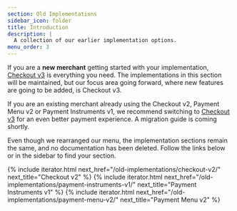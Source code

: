```yaml
---
section: Old Implementations
sidebar_icon: folder
title: Introduction
description: |
  A collection of our earlier implementation options.
menu_order: 3
---
```


If you are a **new merchant** getting started with your implementation,
[Checkout v3][payments-only] is everything you need. The implementations in this
section will be maintained, but our focus area going forward, where new features
are going to be added, is Checkout v3.

If you are an existing merchant already using the Checkout v2, Payment Menu v2
or Payment Instruments v1, we recommend switching to
[Checkout v3][payments-only] for an even better payment experience. A migration
guide is coming shortly.

Even though we rearranged our menu, the implementation sections remain the same,
and no documentation has been deleted. Follow the links below or in the sidebar
to find your section.

{% include iterator.html next_href="/old-implementations/checkout-v2/"
                         next_title="Checkout v2" %}
{% include iterator.html next_href="/old-implementations/payment-instruments-v1/"
                         next_title="Payment Instruments v1" %}
{% include iterator.html next_href="/old-implementations/payment-menu-v2/"
                         next_title="Payment Menu v2" %}

[payments-only]: /checkout-v3/payments-only
